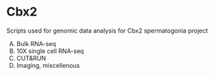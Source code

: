# Cbx2
Scripts used for genomic data analysis for Cbx2 spermatogonia project

<ol type="A">
  <li>Bulk RNA-seq</li>
  <li>10X single cell RNA-seq</li>
  <li>CUT&RUN</li>
  <li>Imaging, miscellenous</li>
</ol>
